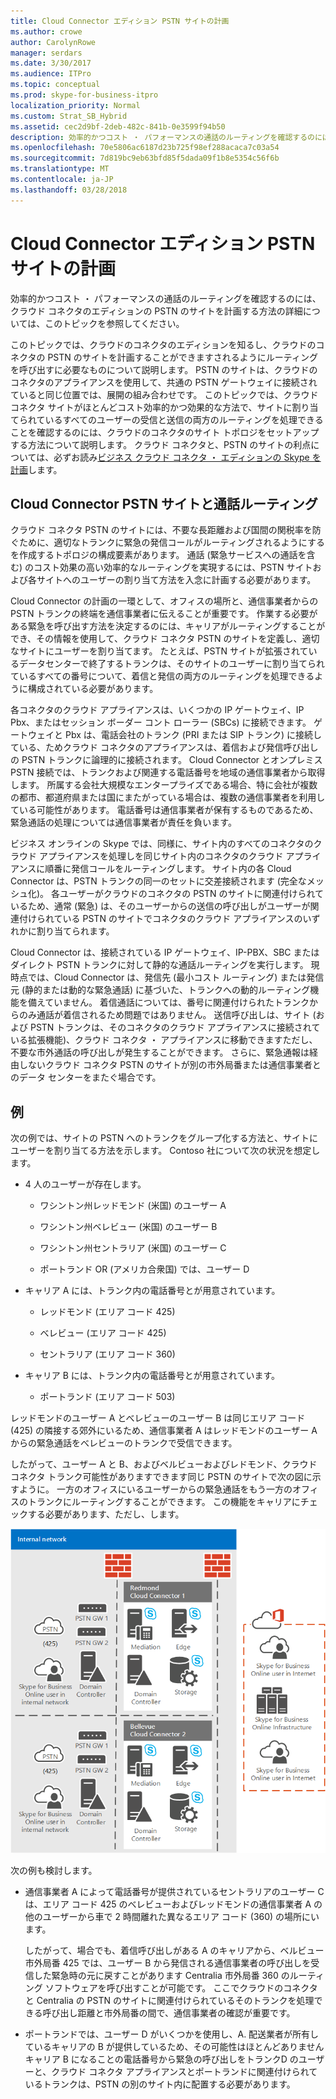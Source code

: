 ```yaml
---
title: Cloud Connector エディション PSTN サイトの計画
ms.author: crowe
author: CarolynRowe
manager: serdars
ms.date: 3/30/2017
ms.audience: ITPro
ms.topic: conceptual
ms.prod: skype-for-business-itpro
localization_priority: Normal
ms.custom: Strat_SB_Hybrid
ms.assetid: cec2d9bf-2deb-482c-841b-0e3599f94b50
description: 効率的かつコスト ・ パフォーマンスの通話のルーティングを確認するのには、クラウド コネクタのエディションの PSTN のサイトを計画する方法の詳細については、このトピックを参照してください。
ms.openlocfilehash: 70e5806ac6187d23b725f98ef288acaca7c03a54
ms.sourcegitcommit: 7d819bc9eb63bfd85f5dada09f1b8e5354c56f6b
ms.translationtype: MT
ms.contentlocale: ja-JP
ms.lasthandoff: 03/28/2018
---
```

# <a name="plan-for-cloud-connector-edition-pstn-sites"></a>Cloud Connector エディション PSTN サイトの計画
 
効率的かつコスト ・ パフォーマンスの通話のルーティングを確認するのには、クラウド コネクタのエディションの PSTN のサイトを計画する方法の詳細については、このトピックを参照してください。
  
このトピックでは、クラウドのコネクタのエディションを知るし、クラウドのコネクタの PSTN のサイトを計画することができますされるようにルーティングを呼び出すに必要なものについて説明します。 PSTN のサイトは、クラウドのコネクタのアプライアンスを使用して、共通の PSTN ゲートウェイに接続されていると同じ位置では、展開の組み合わせです。 このトピックでは、クラウド コネクタ サイトがほとんどコスト効率的かつ効果的な方法で、サイトに割り当てられているすべてのユーザーの受信と送信の両方のルーティングを処理できることを確認するのには、クラウドのコネクタのサイト トポロジをセットアップする方法について説明します。 クラウド コネクタと、PSTN のサイトの利点については、必ずお読み[ビジネス クラウド コネクタ ・ エディションの Skype を計画](plan-skype-for-business-cloud-connector-edition.md)します。 
  
## <a name="cloud-connector-pstn-sites-and-call-routing"></a>Cloud Connector PSTN サイトと通話ルーティング

クラウド コネクタ PSTN のサイトには、不要な長距離および国間の関税率を防ぐために、適切なトランクに緊急の発信コールがルーティングされるようにするを作成するトポロジの構成要素があります。 通話 (緊急サービスへの通話を含む) のコスト効果の高い効率的なルーティングを実現するには、PSTN サイトおよび各サイトへのユーザーの割り当て方法を入念に計画する必要があります。 
  
Cloud Connector の計画の一環として、オフィスの場所と、通信事業者からの PSTN トランクの終端を通信事業者に伝えることが重要です。 作業する必要がある緊急を呼び出す方法を決定するのには、キャリアがルーティングすることができ、その情報を使用して、クラウド コネクタ PSTN のサイトを定義し、適切なサイトにユーザーを割り当てます。 たとえば、PSTN サイトが拡張されているデータセンターで終了するトランクは、そのサイトのユーザーに割り当てられているすべての番号について、着信と発信の両方のルーティングを処理できるように構成されている必要があります。 
  
各コネクタのクラウド アプライアンスは、いくつかの IP ゲートウェイ、IP Pbx、またはセッション ボーダー コント ローラー (SBCs) に接続できます。 ゲートウェイと Pbx は、電話会社のトランク (PRI または SIP トランク) に接続している、ためクラウド コネクタのアプライアンスは、着信および発信呼び出しの PSTN トランクに論理的に接続されます。 Cloud Connector とオンプレミス PSTN 接続では、トランクおよび関連する電話番号を地域の通信事業者から取得します。 所属する会社大規模なエンタープライズである場合、特に会社が複数の都市、都道府県または国にまたがっている場合は、複数の通信事業者を利用している可能性があります。 電話番号は通信事業者が保有するものであるため、緊急通話の処理については通信事業者が責任を負います。
  
ビジネス オンラインの Skype では、同様に、サイト内のすべてのコネクタのクラウド アプライアンスを処理しを同じサイト内のコネクタのクラウド アプライアンスに順番に発信コールをルーティングします。 サイト内の各 Cloud Connector は、PSTN トランクの同一のセットに交差接続されます (完全なメッシュ化)。 各ユーザーがクラウドのコネクタの PSTN のサイトに関連付けられているため、通常 (緊急) は、そのユーザーからの送信の呼び出しがユーザーが関連付けられている PSTN のサイトでコネクタのクラウド アプライアンスのいずれかに割り当てられます。 
  
Cloud Connector は、接続されている IP ゲートウェイ、IP-PBX、SBC またはダイレクト PSTN トランクに対して静的な通話ルーティングを実行します。 現時点では、Cloud Connector は、発信先 (最小コスト ルーティング) または発信元 (静的または動的な緊急通話) に基づいた、トランクへの動的ルーティング機能を備えていません。 着信通話については、番号に関連付けられたトランクからのみ通話が着信されるため問題ではありません。 送信呼び出しは、サイト (および PSTN トランクは、そのコネクタのクラウド アプライアンスに接続されている拡張機能)、クラウド コネクタ ・ アプライアンスに移動できますただし、不要な市外通話の呼び出しが発生することができます。 さらに、緊急通報は経由しないクラウド コネクタ PSTN のサイトが別の市外局番または通信事業者とのデータ センターをまたぐ場合です。
  
## <a name="an-example"></a>例

次の例では、サイトの PSTN へのトランクをグループ化する方法と、サイトにユーザーを割り当てる方法を示します。 Contoso 社について次の状況を想定します。
  
- 4 人のユーザーが存在します。 
    
  - ワシントン州レッドモンド (米国) のユーザー A
    
  - ワシントン州ベレビュー (米国) のユーザー B
    
  - ワシントン州セントラリア (米国) のユーザー C
    
  - ポートランド OR (アメリカ合衆国) では、ユーザー D
    
- キャリア A には、トランク内の電話番号とが用意されています。
    
  - レッドモンド (エリア コード 425)
    
  - べレビュー (エリア コード 425)
    
  - セントラリア (エリア コード 360)
    
- キャリア B には、トランク内の電話番号とが用意されています。
    
  -  ポートランド (エリア コード 503)
    
レッドモンドのユーザー A とべレビューのユーザー B は同じエリア コード (425) の隣接する郊外にいるため、通信事業者 A はレッドモンドのユーザー A からの緊急通話をべレビューのトランクで受信できます。 
  
したがって、ユーザー A と B、およびベルビューおよびレドモンド、クラウド コネクタ トランク可能性がありますできます同じ PSTN のサイトで次の図に示すように。 一方のオフィスにいるユーザーからの緊急通話をもう一方のオフィスのトランクにルーティングすることができます。 この機能をキャリアにチェックする必要があります、ただし、します。
  
![PSTN サイトをセットアップする方法](../../media/2659caa7-9c18-4d4f-9c7a-61d0e6a07dc3.png)
  
次の例も検討します。
  
- 通信事業者 A によって電話番号が提供されているセントラリアのユーザー C は、エリア コード 425 のべレビューおよびレッドモンドの通信事業者 A の他のユーザーから車で 2 時間離れた異なるエリア コード (360) の場所にいます。 
    
    したがって、場合でも、着信呼び出しがある A のキャリアから、ベルビュー市外局番 425 では、ユーザー B から発信される通信事業者の呼び出しを受信した緊急時の元に戻すことがあります Centralia 市外局番 360 のルーティング ソフトウェアを呼び出すことが可能です。 ここでクラウドのコネクタと Centralia の PSTN のサイトに関連付けられているそのトランクを処理できる呼び出し距離と市外局番の間で、通信事業者の確認が重要です。
    
- ポートランドでは、ユーザー D がいくつかを使用し、A. 配送業者が所有しているキャリアの B が提供しているため、その可能性はほとんどありませんキャリア B になることの電話番号から緊急の呼び出しをトランクD のユーザーと、クラウド コネクタ アプライアンスとポートランドに関連付けられているトランクは、PSTN の別のサイト内に配置する必要があります。
    

